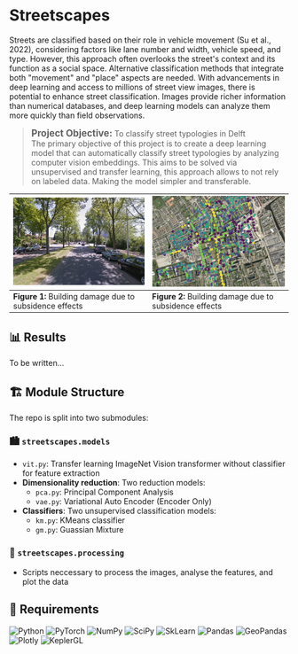 # Streetscapes

Streets are classified based on their role in vehicle movement (Su et al., 2022), considering factors like lane number and width, vehicle speed, and type. However, this approach often overlooks the street's context and its function as a social space. Alternative classification methods that integrate both "movement" and "place" aspects are needed. With advancements in deep learning and access to millions of street view images, there is potential to enhance street classification. Images provide richer information than numerical databases, and deep learning models can analyze them more quickly than field observations. 

> <span style="font-size: larger;"><B>Project Objective:</B></span> To classify street typologies in Delft<br>
> The primary objective of this project is to create a deep learning model that can automatically classify street typologies by analyzing computer vision embeddings. This aims to be solved via unsupervised and transfer learning, this approach allows to not rely on labeled data. Making the model simpler and transferable.
 
| ![Google Streetview example image](./_data/src/image_10872_f.png) | ![Demo Classification results](./_data/processed/batch_demo.png)|
|-------------------------------------------------------------------|------------------------------------------------------------------|
| **Figure 1:** Building damage due to subsidence effects           | **Figure 2:** Building damage due to subsidence effects          |

## 📊 Results

To be written...

## 🏗️ Module Structure

The repo is split into two submodules:

### 🏙️ `streetscapes.models`

- `vit.py`: Transfer learning ImageNet Vision transformer without classifier for feature extraction 
- **Dimensionality reduction**: Two reduction models:
  - `pca.py`: Principal Component Analysis
  - `vae.py`: Variational Auto Encoder (Encoder Only)
- **Classifiers**: Two unsupervised classification models:
  - `km.py`: KMeans classifier
  - `gm.py`: Guassian Mixture

### 🔧 `streetscapes.processing`

- Scripts neccessary to process the images, analyse the features, and plot the data

## 🔧 Requirements

![Python](https://img.shields.io/badge/python-3.8-blue.svg)
![PyTorch](https://img.shields.io/badge/PyTorch-1.9.0-orange.svg?logo=pytorch)
![NumPy](https://img.shields.io/badge/NumPy-grey?logo=numpy)
![SciPy](https://img.shields.io/badge/SciPy-grey?logo=scipy)
![SkLearn](https://img.shields.io/badge/scikit-learn-grey?logo=scikit-learn)
![Pandas](https://img.shields.io/badge/Pandas-grey?logo=pandas)
![GeoPandas](https://img.shields.io/badge/GeoPandas-grey?logo=geopandas)
![Plotly](https://img.shields.io/badge/Plotly-grey?logo=plotly)
![KeplerGL](https://img.shields.io/badge/KeplerGL-grey?logo=keplergl)

